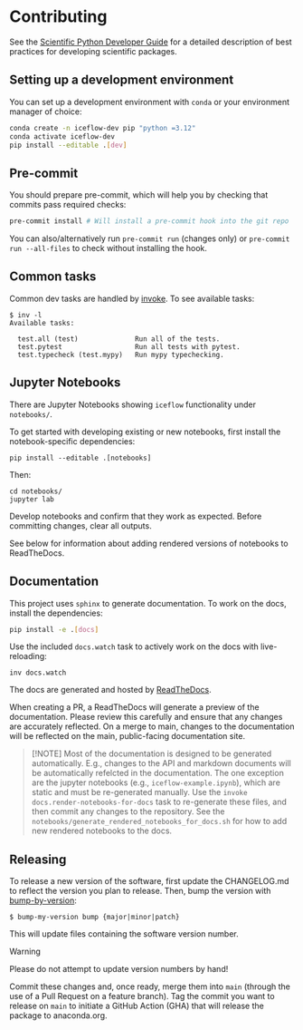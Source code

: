 # Contributing

See the [Scientific Python Developer Guide][spc-dev-intro] for a detailed
description of best practices for developing scientific packages.

[spc-dev-intro]: https://learn.scientific-python.org/development/

## Setting up a development environment

You can set up a development environment with `conda` or your environment
manager of choice:

```bash
conda create -n iceflow-dev pip "python =3.12"
conda activate iceflow-dev
pip install --editable .[dev]
```

## Pre-commit

You should prepare pre-commit, which will help you by checking that commits pass
required checks:

```bash
pre-commit install # Will install a pre-commit hook into the git repo
```

You can also/alternatively run `pre-commit run` (changes only) or
`pre-commit run --all-files` to check without installing the hook.

## Common tasks

Common dev tasks are handled by [invoke](https://www.pyinvoke.org/). To see
available tasks:

```
$ inv -l
Available tasks:

  test.all (test)              Run all of the tests.
  test.pytest                  Run all tests with pytest.
  test.typecheck (test.mypy)   Run mypy typechecking.
```

## Jupyter Notebooks

There are Jupyter Notebooks showing `iceflow` functionality under `notebooks/`.

To get started with developing existing or new notebooks, first install the
notebook-specific dependencies:

```
pip install --editable .[notebooks]
```

Then:

```
cd notebooks/
jupyter lab
```

Develop notebooks and confirm that they work as expected. Before committing
changes, clear all outputs.

See below for information about adding rendered versions of notebooks to
ReadTheDocs.

## Documentation

This project uses `sphinx` to generate documentation. To work on the docs,
install the dependencies:

```bash
pip install -e .[docs]
```

Use the included `docs.watch` task to actively work on the docs with
live-reloading:

```
inv docs.watch
```

The docs are generated and hosted by
[ReadTheDocs](https://iceflow.readthedocs.io/en/latest/).

When creating a PR, a ReadTheDocs will generate a preview of the documentation.
Please review this carefully and ensure that any changes are accurately
reflected. On a merge to main, changes to the documentation will be reflected on
the main, public-facing documentation site.

> [!NOTE] Most of the documentation is designed to be generated automatically.
> E.g., changes to the API and markdown documents will be automatically
> refelcted in the documentation. The one exception are the jupyter notebooks
> (e.g., `iceflow-example.ipynb`), which are static and must be re-generated
> manually. Use the `invoke docs.render-notebooks-for-docs` task to re-generate
> these files, and then commit any changes to the repository. See the
> `notebooks/generate_rendered_notebooks_for_docs.sh` for how to add new
> rendered notebooks to the docs.

## Releasing

To release a new version of the software, first update the CHANGELOG.md to
reflect the version you plan to release. Then, bump the version with
[bump-by-version](https://github.com/callowayproject/bump-my-version):

```
$ bump-my-version bump {major|minor|patch}
```

This will update files containing the software version number.

> [!WARNING]
>
> Please do not attempt to update version numbers by hand!

Commit these changes and, once ready, merge them into `main` (through the use of
a Pull Request on a feature branch). Tag the commit you want to release on
`main` to initiate a GitHub Action (GHA) that will release the package to
anaconda.org.
